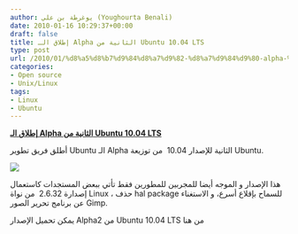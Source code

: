 ```yaml
---
author: يوغرطة بن علي (Youghourta Benali)
date: 2010-01-16 10:29:37+00:00
draft: false
title: إطلاق الـ Alpha الثانية من Ubuntu 10.04 LTS
type: post
url: /2010/01/%d8%a5%d8%b7%d9%84%d8%a7%d9%82-%d8%a7%d9%84%d9%80-alpha-%d8%a7%d9%84%d8%ab%d8%a7%d9%86%d9%8a%d8%a9-%d9%85%d9%86-ubuntu-10-04-lts/
categories:
- Open source
- Unix/Linux
tags:
- Linux
- Ubuntu
---
```


[**إطلاق الـ Alpha الثانية من Ubuntu 10.04 LTS**](http://www.it-scoop.com/2010/01/%d8%a5%d8%b7%d9%84%d8%a7%d9%82-%d8%a7%d9%84%d9%80-alpha-%d8%a7%d9%84%d8%ab%d8%a7%d9%86%d9%8a%d8%a9-%d9%85%d9%86-ubuntu-10-04-lts/)


أطلق فريق تطوير Ubuntu الـ Alpha الثانية للإصدار 10.04  من توزيعة Ubuntu.

[![](http://www.it-scoop.com/wp-content/uploads/2009/12/ubuntu-logo.jpg)
](http://www.it-scoop.com/2010/01/%d8%a5%d8%b7%d9%84%d8%a7%d9%82-%d8%a7%d9%84%d9%80-alpha-%d8%a7%d9%84%d8%ab%d8%a7%d9%86%d9%8a%d8%a9-%d9%85%d9%86-ubuntu-10-04-lts/)

هذا الإصدار و الموجه أيضا للمجربين للمطورين فقط تأتي ببعض المستجدات كاستعمال إصدارة 2.6.32  من نواة Linux ، حذف hal package للسماح بإقلاع أسرع، و الاستغناء عن برنامج تحرير الصور Gimp.

يمكن تحميل الإصدار Alpha2 من Ubuntu 10.04 LTS من هنا
